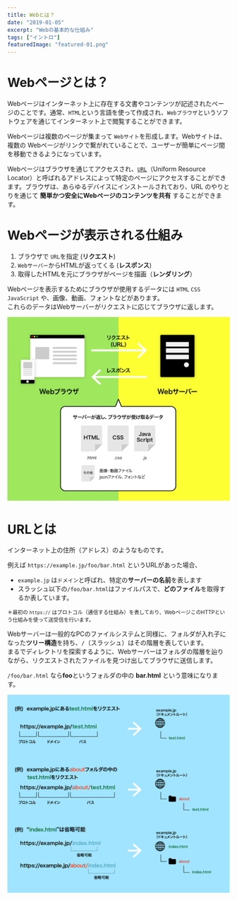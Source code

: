 ```yaml
---
title: Webとは？
date: "2019-01-05"
excerpt: "Webの基本的な仕組み"
tags: ["イントロ"]
featuredImage: "featured-01.png"
---
```


# Webページとは？

Webページはインターネット上に存在する文書やコンテンツが記述されたページのことです。通常、`HTML`という言語を使って作成され、`Webブラウザ`というソフトウェアを通じてインターネット上で閲覧することができます。

Webページは複数のページが集まって `Webサイト`を形成します。Webサイトは、複数の Webページがリンクで繋がれていることで、ユーザーが簡単にページ間を移動できるようになっています。

Webページはブラウザを通じてアクセスされ、[`URL`](#urlとは)（Uniform Resource Locator）と呼ばれるアドレスによって特定のページにアクセスすることができます。ブラウザは、あらゆるデバイスにインストールされており、URL のやりとりを通じて **簡単かつ安全にWebページのコンテンツを共有** することができます。

# Webページが表示される仕組み

1. ブラウザで `URL`を指定 (**リクエスト**)
1. `Webサーバー`からHTMLが返ってくる (**レスポンス**)
1. 取得したHTMLを元にブラウザがページを描画（**レンダリング**）

Webページを表示するためにブラウザが使用するデータには `HTML` `CSS` `JavaScript` や、画像、動画、フォントなどがあります。  
これらのデータはWebサーバーがリクエストに応じてブラウザに返します。

![Webページが表示されるまで](./intro_web.png)

# URLとは

インターネット上の住所（アドレス）のようなものです。

例えば `https://example.jp/foo/bar.html` というURLがあった場合、

- `example.jp` は`ドメイン`と呼ばれ、特定の**サーバーの名前**を表します
- スラッシュ以下の`/foo/bar.html`はファイルパスで、**どのファイル**を取得するか表しています。

<small>＊最初の `https://` はプロトコル（通信する仕組み）を表しており、WebページこのHTTPという仕組みを使って送受信を行います。</small>

Webサーバーは一般的なPCのファイルシステムと同様に、フォルダが入れ子になった**ツリー構造**を持ち、`/`（スラッシュ）はその階層を表しています。  
まるでディレクトリを探索するように、Webサーバーはフォルダの階層を辿りながら、リクエストされたファイルを見つけ出してブラウザに送信します。

`/foo/bar.html` なら**foo**というフォルダの中の **bar.html** という意味になります。

![URLとは](./intro_url.png)
